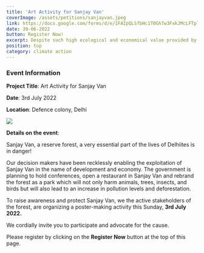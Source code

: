 ```yaml
---
title: 'Art Activity for Sanjay Van'
coverImage: /assets/petitions/sanjayvan.jpeg
link: https://docs.google.com/forms/d/e/1FAIpQLSfbHc1T0Gh7w3FxkJMcLFTplLswDe6CIUETCVVWfNPr2zjRWQ/viewform?usp=sf_link
date: 30-06-2022
button: Register Now!
excerpt: Despite such high ecological and economical value provided by wetlands, Global Wetland Outlook published by the Ramsar Convention in 2018 pointed out that wetlands are disappearing three times faster than forests.
position: top
category: climate action
---
```


### Event Information

**Project Title**: Art Activity for Sanjay Van

**Date**: 3rd July 2022

**Location**: Defence colony, Delhi

![](https://thereisnoearthb.org/assets/events/art-invitation-delhi.png)

**Details on the event**: 

Sanjay Van, a reserve forest, a very essential part of the lives of Delhiites is in danger!

Our decision makers have been recklessly enabling the exploitation of Sanjay Van in the name of development and economy. The government is planning to hold conferences, open a restaurant in Sanjay Van and rebrand the forest as a park which will not only harm animals, trees, insects, and birds but will also lead to an increase in pollution levels and deforestation.

To raise awareness and protect Sanjay Van, we the active stakeholders of the forest, are organizing a poster-making activity this Sunday, **3rd July 2022.**

We cordially invite you to participate and advocate for the cause.

Please register by clicking on the **Register Now** button at the top of this page. 






